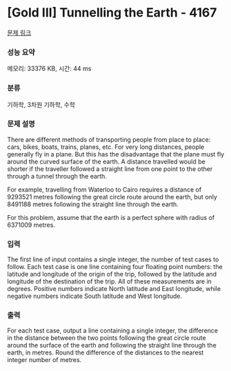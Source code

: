 # [Gold III] Tunnelling the Earth - 4167 

[문제 링크](https://www.acmicpc.net/problem/4167) 

### 성능 요약

메모리: 33376 KB, 시간: 44 ms

### 분류

기하학, 3차원 기하학, 수학

### 문제 설명

<p>There are different methods of transporting people from place to place: cars, bikes, boats, trains, planes, etc. For very long distances, people generally fly in a plane. But this has the disadvantage that the plane must fly around the curved surface of the earth. A distance travelled would be shorter if the traveller followed a straight line from one point to the other through a tunnel through the earth.</p>

<p>For example, travelling from Waterloo to Cairo requires a distance of 9293521 metres following the great circle route around the earth, but only 8491188 metres following the straight line through the earth.</p>

<p>For this problem, assume that the earth is a perfect sphere with radius of 6371009 metres.</p>

### 입력 

 <p>The first line of input contains a single integer, the number of test cases to follow. Each test case is one line containing four floating point numbers: the latitude and longitude of the origin of the trip, followed by the latitude and longitude of the destination of the trip. All of these measurements are in degrees. Positive numbers indicate North latitude and East longitude, while negative numbers indicate South latitude and West longitude.</p>

### 출력 

 <p>For each test case, output a line containing a single integer, the difference in the distance between the two points following the great circle route around the surface of the earth and following the straight line through the earth, in metres. Round the difference of the distances to the nearest integer number of metres.</p>

